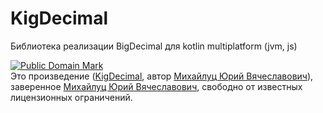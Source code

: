# KigDecimal
Библиотека реализации BigDecimal для kotlin multiplatform (jvm, js)

<p xmlns:dct="http://purl.org/dc/terms/">
<a rel="license" href="http://creativecommons.org/publicdomain/mark/1.0/">
<img src="https://licensebuttons.net/p/mark/1.0/88x31.png"
     style="border-style: none;" alt="Public Domain Mark" />
</a>
<br />
Это произведение (<a href="https://gitflic.ru/project/mikhaylutsyury/kig-decimal" rel="dct:creator"><span property="dct:title">KigDecimal</span></a>, автор <a href="https://vk.com/mikhailuc_yury" rel="dct:creator"><span property="dct:title">Михайлуц Юрий Вячеславович</span></a>), заверенное <a href="https://vk.com/mikhailuc_yury" rel="dct:publisher"><span property="dct:title">Михайлуц Юрий Вячеславович</span></a>, свободно от известных лицензионных ограничений.
</p>